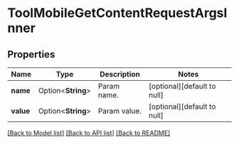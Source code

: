 # ToolMobileGetContentRequestArgsInner

## Properties

Name | Type | Description | Notes
------------ | ------------- | ------------- | -------------
**name** | Option<**String**> | Param name. | [optional][default to null]
**value** | Option<**String**> | Param value. | [optional][default to null]

[[Back to Model list]](../README.md#documentation-for-models) [[Back to API list]](../README.md#documentation-for-api-endpoints) [[Back to README]](../README.md)


